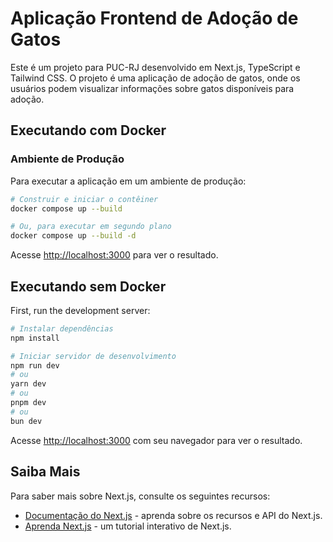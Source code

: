 # Aplicação Frontend de Adoção de Gatos

Este é um projeto para PUC-RJ desenvolvido em Next.js, TypeScript e Tailwind CSS.
O projeto é uma aplicação de adoção de gatos, onde os usuários podem visualizar informações sobre gatos disponíveis para adoção.

## Executando com Docker

### Ambiente de Produção

Para executar a aplicação em um ambiente de produção:

```bash
# Construir e iniciar o contêiner
docker compose up --build

# Ou, para executar em segundo plano
docker compose up --build -d
```

Acesse [http://localhost:3000](http://localhost:3000) para ver o resultado.


## Executando sem Docker

First, run the development server:

```bash
# Instalar dependências
npm install

# Iniciar servidor de desenvolvimento
npm run dev
# ou
yarn dev
# ou
pnpm dev
# ou
bun dev
```

Acesse [http://localhost:3000](http://localhost:3000) com seu navegador para ver o resultado.

## Saiba Mais

Para saber mais sobre Next.js, consulte os seguintes recursos:

- [Documentação do Next.js](https://nextjs.org/docs) - aprenda sobre os recursos e API do Next.js.
- [Aprenda Next.js](https://nextjs.org/learn) - um tutorial interativo de Next.js.
